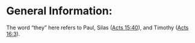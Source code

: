 # General Information:

The word “they” here refers to Paul, Silas ([Acts 15:40](../15/40.md)), and Timothy ([Acts 16:3](./03.md)).